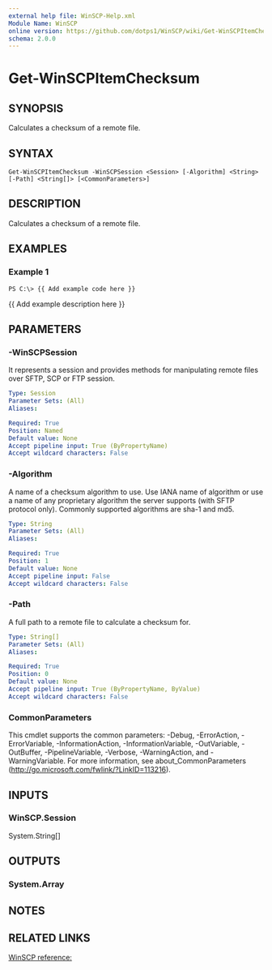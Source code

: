 ```yaml
---
external help file: WinSCP-Help.xml
Module Name: WinSCP
online version: https://github.com/dotps1/WinSCP/wiki/Get-WinSCPItemChecksum
schema: 2.0.0
---
```


# Get-WinSCPItemChecksum

## SYNOPSIS
Calculates a checksum of a remote file.

## SYNTAX

```
Get-WinSCPItemChecksum -WinSCPSession <Session> [-Algorithm] <String> [-Path] <String[]> [<CommonParameters>]
```

## DESCRIPTION
Calculates a checksum of a remote file.

## EXAMPLES

### Example 1
```
PS C:\> {{ Add example code here }}
```

{{ Add example description here }}

## PARAMETERS

### -WinSCPSession
It represents a session and provides methods for manipulating remote files over SFTP, SCP or FTP session.

```yaml
Type: Session
Parameter Sets: (All)
Aliases:

Required: True
Position: Named
Default value: None
Accept pipeline input: True (ByPropertyName)
Accept wildcard characters: False
```

### -Algorithm
A name of a checksum algorithm to use.
Use IANA name of algorithm or use a name of any proprietary algorithm the server supports (with SFTP protocol only).
Commonly supported algorithms are sha-1 and md5.

```yaml
Type: String
Parameter Sets: (All)
Aliases:

Required: True
Position: 1
Default value: None
Accept pipeline input: False
Accept wildcard characters: False
```

### -Path
A full path to a remote file to calculate a checksum for.

```yaml
Type: String[]
Parameter Sets: (All)
Aliases:

Required: True
Position: 0
Default value: None
Accept pipeline input: True (ByPropertyName, ByValue)
Accept wildcard characters: False
```

### CommonParameters
This cmdlet supports the common parameters: -Debug, -ErrorAction, -ErrorVariable, -InformationAction, -InformationVariable, -OutVariable, -OutBuffer, -PipelineVariable, -Verbose, -WarningAction, and -WarningVariable.
For more information, see about_CommonParameters (http://go.microsoft.com/fwlink/?LinkID=113216).

## INPUTS

### WinSCP.Session
System.String\[\]

## OUTPUTS

### System.Array

## NOTES

## RELATED LINKS

[WinSCP reference:](https://winscp.net/eng/docs/library_session_calculatefilechecksum)

